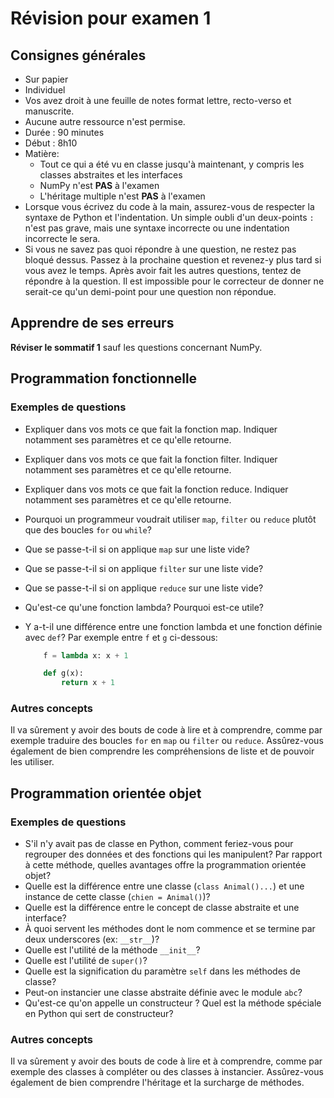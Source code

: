# Révision pour examen 1

## Consignes générales

- Sur papier
- Individuel
- Vos avez droit à une feuille de notes format lettre, recto-verso et manuscrite.
- Aucune autre ressource n'est permise.
- Durée : 90 minutes
- Début : 8h10
- Matière:
    - Tout ce qui a été vu en classe jusqu'à maintenant, y compris les classes
      abstraites et les interfaces
    - NumPy n'est **PAS** à l'examen
    - L'héritage multiple n'est **PAS** à l'examen
- Lorsque vous écrivez du code à la main, assurez-vous de respecter la syntaxe
  de Python et l'indentation. Un simple oubli d'un deux-points `:` n'est pas
  grave, mais une syntaxe incorrecte ou une indentation incorrecte le sera.
- Si vous ne savez pas quoi répondre à une question, ne restez pas bloqué
  dessus. Passez à la prochaine question et revenez-y plus tard si vous avez le
  temps. Après avoir fait les autres questions, tentez de répondre à la
  question. Il est impossible pour le correcteur de donner ne serait-ce qu'un
  demi-point pour une question non répondue.

## Apprendre de ses erreurs

**Réviser le sommatif 1** sauf les questions concernant NumPy.

## Programmation fonctionnelle

### Exemples de questions

- Expliquer dans vos mots ce que fait la fonction map. Indiquer notamment ses
  paramètres et ce qu'elle retourne.
- Expliquer dans vos mots ce que fait la fonction filter. Indiquer notamment ses
  paramètres et ce qu'elle retourne.
- Expliquer dans vos mots ce que fait la fonction reduce. Indiquer notamment ses
  paramètres et ce qu'elle retourne.
- Pourquoi un programmeur voudrait utiliser `map`, `filter` ou `reduce` plutôt
  que des boucles `for` ou `while`?
- Que se passe-t-il si on applique `map` sur une liste vide?
- Que se passe-t-il si on applique `filter` sur une liste vide?
- Que se passe-t-il si on applique `reduce` sur une liste vide?
- Qu'est-ce qu'une fonction lambda? Pourquoi est-ce utile?
- Y a-t-il une différence entre une fonction lambda et une fonction définie
  avec `def`? Par exemple entre `f` et `g` ci-dessous:

    ```python
        f = lambda x: x + 1

        def g(x):
            return x + 1
    ```

### Autres concepts

Il va sûrement y avoir des bouts de code à lire et à comprendre, comme par
exemple traduire des boucles `for` en `map` ou `filter` ou `reduce`.
Assûrez-vous également de bien comprendre les compréhensions de liste et de
pouvoir les utiliser.

## Programmation orientée objet

### Exemples de questions

- S'il n'y avait pas de classe en Python, comment feriez-vous pour regrouper
  des données et des fonctions qui les manipulent? Par rapport à cette méthode,
  quelles avantages offre la programmation orientée objet?
- Quelle est la différence entre une classe (`class Animal()...`) et une
  instance de cette classe (`chien = Animal()`)?
- Quelle est la différence entre le concept de classe abstraite et une interface?
- À quoi servent les méthodes dont le nom commence et se termine par deux
  underscores (ex: `__str__`)?
- Quelle est l'utilité de la méthode `__init__`?
- Quelle est l'utilité de `super()`?
- Quelle est la signification du paramètre `self` dans les méthodes de classe?
- Peut-on instancier une classe abstraite définie avec le module `abc`?
- Qu'est-ce qu'on appelle un constructeur ? Quel est la méthode spéciale en
  Python qui sert de constructeur?

### Autres concepts

Il va sûrement y avoir des bouts de code à lire et à comprendre, comme par
exemple des classes à compléter ou des classes à instancier. Assûrez-vous
également de bien comprendre l'héritage et la surcharge de méthodes.
